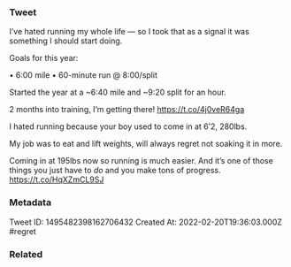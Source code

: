 ### Tweet
I’ve hated running my whole life — so I took that as a signal it was something I should start doing.

Goals for this year:

• 6:00 mile 
• 60-minute run @ 8:00/split 

Started the year at a ~6:40 mile and ~9:20 split for an hour. 

2 months into training, I’m getting there! https://t.co/4j0veR64ga

I hated running because your boy used to come in at 6’2, 280lbs. 

My job was to eat and lift weights, will always regret not soaking it in more.

Coming in at 195lbs now so running is much easier. And it’s one of those things you just have to *do* and you make tons of progress. https://t.co/HqXZmCL9SJ

### Metadata
Tweet ID: 1495482398162706432
Created At: 2022-02-20T19:36:03.000Z
#regret

### Related

